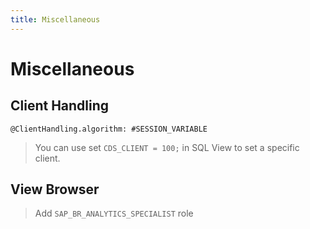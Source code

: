 ```yaml
---
title: Miscellaneous
---
```




# Miscellaneous

## Client Handling

```cds
@ClientHandling.algorithm: #SESSION_VARIABLE
```

> You can use set `CDS_CLIENT = 100;` in SQL View to set a specific client.



## View Browser

> Add `SAP_BR_ANALYTICS_SPECIALIST` role


